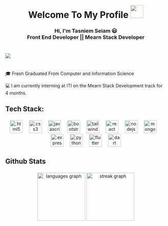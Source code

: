 <br clear="both">

<h1 align="center">Welcome To My Profile <img align="rigth" src="https://em-content.zobj.net/source/animated-noto-color-emoji/356/waving-hand_light-skin-tone_1f44b-1f3fb_1f3fb.gif" width="40px" /> </h1>

###

<h3 align="center">Hi, I'm Tasniem Seiam 😃<br>Front End Developer || Mearn Stack Developer</h3>

###

<br clear="both">

<img align="left" src="https://visitor-badge.laobi.icu/badge?page_id=tasniemseiam.tasniemseiam&left_color=darkslategrey&right_color=steelblue&left_text=Profile%20Views"  />

###

<br clear="both">

<p align="left">🎓 Fresh Graduated From Computer and Information Science</p>

<p align="left">💻 I am currently interning at ITI on the Mearn Stack Development track for 4 months.</p>

###

<h2 align="left">Tech Stack:</h2>

###

<div align="center">
  <img src="https://skillicons.dev/icons?i=html" height="40" alt="html5 logo"  />
  <img width="12" />
  <img src="https://skillicons.dev/icons?i=css" height="40" alt="css3 logo"  />
  <img width="12" />
  <img src="https://skillicons.dev/icons?i=js" height="40" alt="javascript logo"  />
  <img width="12" />
  <img src="https://skillicons.dev/icons?i=bootstrap" height="40" alt="bootstrap logo"  />
  <img width="12" />
  <img src="https://skillicons.dev/icons?i=tailwind" height="40" alt="tailwindcss logo"  />
  <img width="12" />
  <img src="https://skillicons.dev/icons?i=react" height="40" alt="react logo"  />
  <img width="12" />
  <img src="https://skillicons.dev/icons?i=nodejs" height="40" alt="nodejs logo"  />
  <img width="12" />
  <img src="https://skillicons.dev/icons?i=mongodb" height="40" alt="mongodb logo"  />
  <img width="12" />
  <img src="https://skillicons.dev/icons?i=express" height="40" alt="express logo"  />
  <img width="12" />
  <img src="https://skillicons.dev/icons?i=py" height="40" alt="python logo"  />
  <img width="12" />
  <img src="https://skillicons.dev/icons?i=flutter" height="40" alt="flutter logo"  />
  <img width="12" />
  <img src="https://skillicons.dev/icons?i=dart" height="40" alt="dart logo"  />
</div>

###

<h2 align="left">Github Stats</h2>

###

<div align="center">
  <img src="https://github-readme-stats.vercel.app/api/top-langs?username=tasniemseiam&locale=en&hide_title=false&layout=compact&card_width=320&langs_count=5&theme=dracula&hide_border=false&order=2" height="150" alt="languages graph"  />
  <img src="https://streak-stats.demolab.com?user=tasniemseiam&locale=en&mode=daily&theme=dracula&hide_border=false&border_radius=5&order=3" height="150" alt="streak graph"  />
</div>

###
